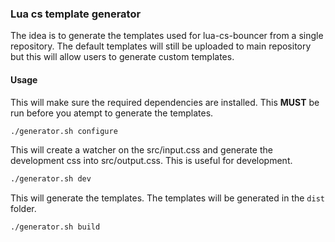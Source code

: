 ### Lua cs template generator

The idea is to generate the templates used for lua-cs-bouncer from a single repository. The default templates will still be uploaded to main repository but this will allow users to generate custom templates.

#### Usage

This will make sure the required dependencies are installed. This **MUST** be run before you atempt to generate the templates.

```bash
./generator.sh configure
```

This will create a watcher on the src/input.css and generate the development css into src/output.css. This is useful for development.

```bash
./generator.sh dev
```

This will generate the templates. The templates will be generated in the `dist` folder.

```bash
./generator.sh build
```